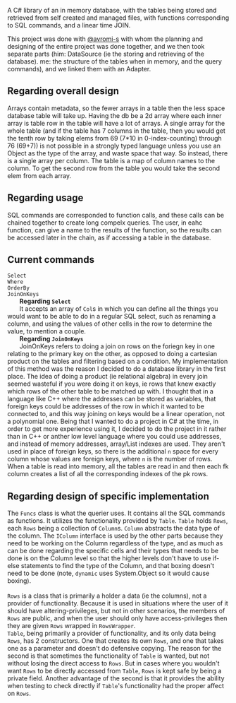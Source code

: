 A C# library of an in memory database, with the tables being stored and retrieved from self created and managed files, with functions corresponding to SQL commands, and a linear time JOIN.
<br>

This project was done with [@avromi-s](https://github.com/avromi-s) with whom the planning and designing of the entire project was done together, and we then took separate parts (him: DataSource (ie the storing and retrieving of the database). me: the structure of the tables when in memory, and the query commands), and we linked them with an Adapter.

Regarding overall design
------------------------
Arrays contain metadata, so the fewer arrays in a table then the less space database table will take up.
Having the db be a 2d array where each inner array is table row in the table will have a lot of arrays.
A single array for the whole table (and if the table has 7 columns in the table, then you would get the tenth row by taking elems from 69 (7*10 in 0-index-counting) through 76 (69+7)) is not possible in a strongly typed language unless you use an Object as the type of the array, and waste space that way.
So instead, there is a single array per column. The table is a map of column names to the column. To get the second row from the table you would take the second elem from each array.

Regarding usage
---------------
SQL commands are corresponded to function calls, and these calls can be chained together to create long compelx queries. The user, in eahc function, can give a name to the results of the function, so the results can be accessed later in the chain, as if accessing a table in the database.

Current commands
----------------
```Select``` <br>
```Where``` <br>
```OrderBy``` <br>
```JoinOnKeys``` <br>
&nbsp;&nbsp;&nbsp;&nbsp;&nbsp;&nbsp;&nbsp;<b>Regarding ```Select```</b><br>
&nbsp;&nbsp;&nbsp;&nbsp;&nbsp;&nbsp;&nbsp;It accepts an array of ```Col```s in which you can define all the things you would want to be able to do in a regular SQL select, such as renaming a column, and using the values of other cells in the row to determine the value, to mention a couple.<br>
&nbsp;&nbsp;&nbsp;&nbsp;&nbsp;&nbsp;&nbsp;<b>Regarding ```JoinOnKeys```</b><br>
&nbsp;&nbsp;&nbsp;&nbsp;&nbsp;&nbsp;&nbsp;JoinOnKeys refers to doing a join on rows on the foriegn key in one relating to the primary key on the other, as opposed to
doing a cartesian product on the tables and filtering based on a condition. My implementation of this method was the reason I
decided to do a database library in the first place. The idea of doing a product (ie relational algebra) in every join seemed
wasteful if you were doing it on keys, ie rows that knew exactly which rows of the other table to be matched up with. I
thought that in a language like C++ where the addresses can be stored as variables, that foreign keys could be addresses of the row in which it wanted to be connected to, and this way joining on keys would be
a linear operation, not a polynomial one. Being that I wanted to do a project in C# at the time, in order to get more experience
using it, I decided to do the project in it rather than in C++ or anther low level language where you could use addresses, and
instead of memory addresses, array/List indexes are used. They aren't used in place of foreign keys, so there is the additional
```n``` space for every column whose values are foreign keys, where ```n``` is the number of rows. When a table is read into memory,
all the tables are read in and then each fk column creates a list of all the corresponding indexes of the pk rows.


Regarding design of specific implementation
-------------------------------------------
The ```Funcs``` class is what the querier uses. It contains all the SQL commands as functions. It utilizes the functionality provided by ```Table```. ```Table``` holds ```Rows```, each ```Rows``` being a collection of ```Column```s. ```Column``` abstracts the data type of the column. The ```IColumn``` interface is used by the other parts because they need to be working on the Column regardless of the type, and as much as can be done regarding the specific cells and their types that needs to be done is on the Column level so that the higher levels don't have to use if-else statements to find the type of the Column, and that boxing doesn't need to be done (note, ```dynamic``` uses System.Object so it would cause boxing).
<br><br>
```Rows``` is a class that is primarily a holder a data (ie the columns), not a provider of functionality. Because it is used in situations where the user of it should have altering-privileges, but not in other scenarios, the members of ```Rows``` are public, and when the user should only have access-privileges then they are given ```Rows``` wrapped in ```RowsWrapper```.
<br>
```Table```, being primarily a provider of functionality, and its only data being ```Rows```, has 2 constructors. One that creates its own ```Rows```, and one that takes one as a parameter and doesn't do defensive copying. The reason for the second is that sometimes the functionality of ```Table``` is wanted, but not without losing the direct access to ```Rows```. But in cases where you wouldn't want ```Rows``` to be directly accessed from ```Table```, ```Rows``` is kept safe by being a private field. Another advantage of the second is that it provides the ability when testing to check 
 directly if ```Table```'s functionality had the proper affect on ```Rows```.
